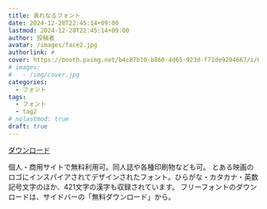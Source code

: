 ```yaml
---
title: 哀れなるフォント
date: 2024-12-28T22:45:14+09:00
lastmod: 2024-12-28T22:45:14+09:00
author: 投稿者
avatar: /images/face2.jpg
authorlink: #
cover: https://booth.pximg.net/b4c87b10-b860-4d65-923d-f71de9294667/i/6099268/116db6f2-641c-4c71-84e3-adabe9945967_base_resized.jpg
# images:
#   - /img/cover.jpg
categories:
  - フォント
tags:
  - フォント
  - tag2
# nolastmod: true
draft: true
---
```




<!--more-->

[ダウンロード](https://mattsun-maru.booth.pm/items/6099268)

個人・商用サイトで無料利用可。同人誌や各種印刷物なども可。
とある映画のロゴにインスパイアされてデザインされたフォント。ひらがな・カタカナ・英数記号文字のほか、421文字の漢字も収録されています。
フリーフォントのダウンロードは、サイドバーの「無料ダウンロード」から。
